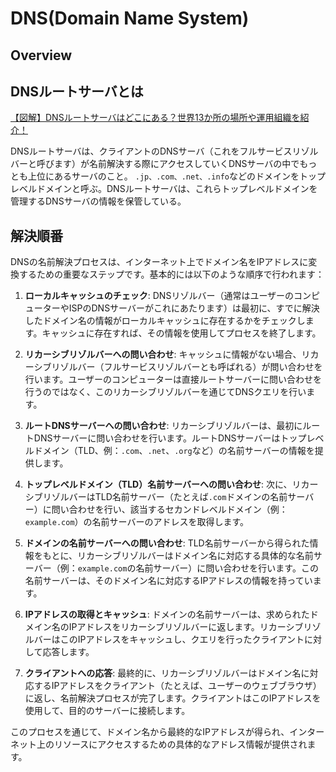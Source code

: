 # DNS(Domain Name System)

## Overview


## DNSルートサーバとは
[【図解】DNSルートサーバはどこにある？世界13か所の場所や運用組織を紹介！](https://ryonotes.com/where-is-route-dns-server/)

DNSルートサーバは、クライアントのDNSサーバ（これをフルサービスリゾルバーと呼びます）が名前解決する際にアクセスしていくDNSサーバの中でもっとも上位にあるサーバのこと。
`.jp、.com、.net、.info`などのドメインをトップレベルドメインと呼ぶ。DNSルートサーバは、これらトップレベルドメインを管理するDNSサーバの情報を保管している。

## 解決順番

DNSの名前解決プロセスは、インターネット上でドメイン名をIPアドレスに変換するための重要なステップです。基本的には以下のような順序で行われます：

1. **ローカルキャッシュのチェック**: DNSリゾルバー（通常はユーザーのコンピューターやISPのDNSサーバーがこれにあたります）は最初に、すでに解決したドメイン名の情報がローカルキャッシュに存在するかをチェックします。キャッシュに存在すれば、その情報を使用してプロセスを終了します。

2. **リカーシブリゾルバーへの問い合わせ**: キャッシュに情報がない場合、リカーシブリゾルバー（フルサービスリゾルバーとも呼ばれる）が問い合わせを行います。ユーザーのコンピューターは直接ルートサーバーに問い合わせを行うのではなく、このリカーシブリゾルバーを通じてDNSクエリを行います。

3. **ルートDNSサーバーへの問い合わせ**: リカーシブリゾルバーは、最初にルートDNSサーバーに問い合わせを行います。ルートDNSサーバーはトップレベルドメイン（TLD、例：`.com`、`.net`、`.org`など）の名前サーバーの情報を提供します。

4. **トップレベルドメイン（TLD）名前サーバーへの問い合わせ**: 次に、リカーシブリゾルバーはTLD名前サーバー（たとえば`.com`ドメインの名前サーバー）に問い合わせを行い、該当するセカンドレベルドメイン（例：`example.com`）の名前サーバーのアドレスを取得します。

5. **ドメインの名前サーバーへの問い合わせ**: TLD名前サーバーから得られた情報をもとに、リカーシブリゾルバーはドメイン名に対応する具体的な名前サーバー（例：`example.com`の名前サーバー）に問い合わせを行います。この名前サーバーは、そのドメイン名に対応するIPアドレスの情報を持っています。

6. **IPアドレスの取得とキャッシュ**: ドメインの名前サーバーは、求められたドメイン名のIPアドレスをリカーシブリゾルバーに返します。リカーシブリゾルバーはこのIPアドレスをキャッシュし、クエリを行ったクライアントに対して応答します。

7. **クライアントへの応答**: 最終的に、リカーシブリゾルバーはドメイン名に対応するIPアドレスをクライアント（たとえば、ユーザーのウェブブラウザ）に返し、名前解決プロセスが完了します。クライアントはこのIPアドレスを使用して、目的のサーバーに接続します。

このプロセスを通じて、ドメイン名から最終的なIPアドレスが得られ、インターネット上のリソースにアクセスするための具体的なアドレス情報が提供されます。
